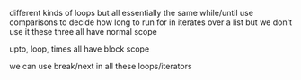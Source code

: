 different kinds of loops but all essentially the same
while/until use comparisons to decide how long to run
for in iterates over a list but we don't use it
these three all have normal scope

upto, loop, times all have block scope

we can use break/next in all these loops/iterators